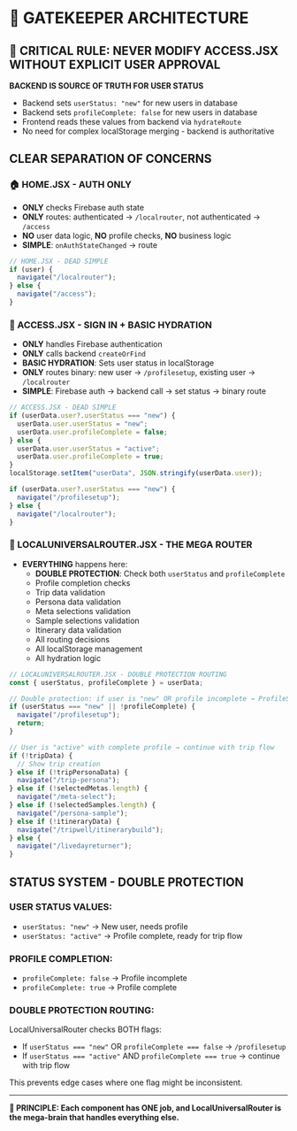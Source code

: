 # 🚪 GATEKEEPER ARCHITECTURE

## 🚨 CRITICAL RULE: NEVER MODIFY ACCESS.JSX WITHOUT EXPLICIT USER APPROVAL

**BACKEND IS SOURCE OF TRUTH FOR USER STATUS**
- Backend sets `userStatus: "new"` for new users in database
- Backend sets `profileComplete: false` for new users in database
- Frontend reads these values from backend via `hydrateRoute`
- No need for complex localStorage merging - backend is authoritative

## **CLEAR SEPARATION OF CONCERNS**

### **🏠 HOME.JSX - AUTH ONLY**
- **ONLY** checks Firebase auth state
- **ONLY** routes: authenticated → `/localrouter`, not authenticated → `/access`
- **NO** user data logic, **NO** profile checks, **NO** business logic
- **SIMPLE**: `onAuthStateChanged` → route

```js
// HOME.JSX - DEAD SIMPLE
if (user) {
  navigate("/localrouter");
} else {
  navigate("/access");
}
```

### **🔐 ACCESS.JSX - SIGN IN + BASIC HYDRATION**
- **ONLY** handles Firebase authentication
- **ONLY** calls backend `createOrFind` 
- **BASIC HYDRATION**: Sets user status in localStorage
- **ONLY** routes binary: new user → `/profilesetup`, existing user → `/localrouter`
- **SIMPLE**: Firebase auth → backend call → set status → binary route

```js
// ACCESS.JSX - DEAD SIMPLE
if (userData.user?.userStatus === "new") {
  userData.user.userStatus = "new";
  userData.user.profileComplete = false;
} else {
  userData.user.userStatus = "active";
  userData.user.profileComplete = true;
}
localStorage.setItem("userData", JSON.stringify(userData.user));

if (userData.user?.userStatus === "new") {
  navigate("/profilesetup");
} else {
  navigate("/localrouter");
}
```

### **🎯 LOCALUNIVERSALROUTER.JSX - THE MEGA ROUTER**
- **EVERYTHING** happens here:
  - **DOUBLE PROTECTION**: Check both `userStatus` and `profileComplete`
  - Profile completion checks
  - Trip data validation
  - Persona data validation
  - Meta selections validation
  - Sample selections validation
  - Itinerary data validation
  - All routing decisions
  - All localStorage management
  - All hydration logic

```js
// LOCALUNIVERSALROUTER.JSX - DOUBLE PROTECTION ROUTING
const { userStatus, profileComplete } = userData;

// Double protection: if user is "new" OR profile incomplete → ProfileSetup
if (userStatus === "new" || !profileComplete) {
  navigate("/profilesetup");
  return;
}

// User is "active" with complete profile → continue with trip flow
if (!tripData) {
  // Show trip creation
} else if (!tripPersonaData) {
  navigate("/trip-persona");
} else if (!selectedMetas.length) {
  navigate("/meta-select");
} else if (!selectedSamples.length) {
  navigate("/persona-sample");
} else if (!itineraryData) {
  navigate("/tripwell/itinerarybuild");
} else {
  navigate("/livedayreturner");
}
```

## **STATUS SYSTEM - DOUBLE PROTECTION**

### **USER STATUS VALUES:**
- `userStatus: "new"` → New user, needs profile
- `userStatus: "active"` → Profile complete, ready for trip flow

### **PROFILE COMPLETION:**
- `profileComplete: false` → Profile incomplete
- `profileComplete: true` → Profile complete

### **DOUBLE PROTECTION ROUTING:**
LocalUniversalRouter checks BOTH flags:
- If `userStatus === "new"` OR `profileComplete === false` → `/profilesetup`
- If `userStatus === "active"` AND `profileComplete === true` → continue with trip flow

This prevents edge cases where one flag might be inconsistent.

---

**🎯 PRINCIPLE: Each component has ONE job, and LocalUniversalRouter is the mega-brain that handles everything else.**
